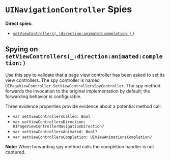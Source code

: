 `UINavigationController` Spies
==============================

**Direct spies:**

* [`setViewControllers(_:direction:animated:completion:)`
](#spying-on-setViewControllers_directionanimatedcompletion))


## Spying on `setViewControllers(_:direction:animated:completion:)`

Use this spy to validate that a page view controller has been asked to set its view controllers.  The spy controller is named `UIPageViewController.SetViewControllersSpyController`.  The spy method forwards the invocation to the original implementation by default; the forwarding behavior is configurable.

Three evidence properties provide evidence about a potential method call:

* `var setViewControllersCalled: Bool`
* `var setViewControllersDirection: UIPageViewControllerNavigationDirection?`
* `var setViewControllersAnimated: Bool?`
* `var setViewControllersCompletion: UIViewAnimationsCompletion?`

**Note:** When forwarding spy method calls the completion handler is not captured.
